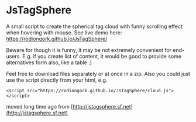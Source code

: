 # JsTagSphere

A small script to create the spherical tag cloud with funny scrolling effect when hovering
with mouse. See live demo here: https://rodiongork.github.io/JsTagSphere/

Beware for though it is funny, it may be not extremely convenient for end-users.
E.g. if you create list of content, it would be good to provide some alternatives form also,
like a table :)

Feel free to download files separately or at once in a zip.
Also you could just use the script directly from your html, e.g.

    <script src="https://rodiongork.github.io/JsTagSphere/cloud.js"></script>

moved long time ago from [http://jstagsphere.sf.net](http://jstagsphere.sf.net)
